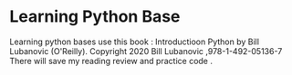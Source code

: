 # Learning Python Base
Learning python bases use this book : Introductioon Python by Bill Lubanovic (O'Reilly). Copyright 2020 Bill Lubanovic ,978-1-492-05136-7  
There will save my reading review and practice code .
